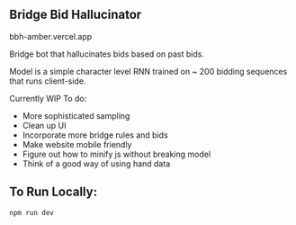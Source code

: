 ## Bridge Bid Hallucinator
bbh-amber.vercel.app

Bridge bot that hallucinates bids based on past bids.

Model is a simple character level RNN trained on ~ 200 bidding sequences that runs client-side.


Currently WIP
To do:
- More sophisticated sampling
- Clean up UI
- Incorporate more bridge rules and bids
- Make website mobile friendly
- Figure out how to minify js without breaking model
- Think of a good way of using hand data


## To Run Locally:

```bash
npm run dev
```